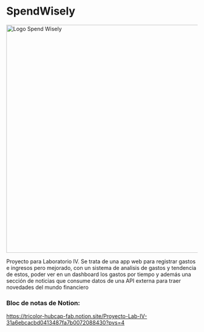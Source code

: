 # SpendWisely
<div align="left">
  <img src="https://github.com/PatricioPoncini/SpendWisely/assets/76538747/2b942442-a3a2-413e-a0c7-6929ec6ef24f" alt="Logo Spend Wisely" width="600" />
</div>

Proyecto para Laboratorio IV. Se trata de una app web para registrar gastos e ingresos pero mejorado, con un sistema de analisis de gastos y tendencia de estos, poder ver en un dashboard los gastos por tiempo y además una sección de noticias que consume datos de una API externa para traer novedades del mundo financiero

### Bloc de notas de Notion:
https://tricolor-hubcap-fab.notion.site/Proyecto-Lab-IV-31a6ebcacbd0413487fa7b0072088430?pvs=4
